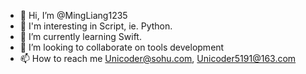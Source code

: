 - 👋 Hi, I’m @MingLiang1235
- 👀 I'm interesting in Script, ie. Python.
- 🌱 I’m currently learning Swift.
- 💞️ I’m looking to collaborate on tools development
- 📫 How to reach me Unicoder@sohu.com, Unicoder5191@163.com

<!---
MingLiang1235/MingLiang1235 is a ✨ special ✨ repository because its `README.md` (this file) appears on your GitHub profile.
You can click the Preview link to take a look at your changes.
--->
